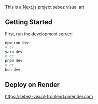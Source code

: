 This is a [Next.js](https://nextjs.org/) project sebez visual art

## Getting Started

First, run the development server:

```bash
npm run dev
# or
yarn dev
# or
pnpm dev
# or
bun dev
```



## Deploy on Render

https://sebez-visual-frontend.onrender.com
